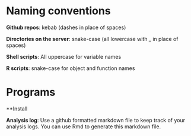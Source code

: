 # Naming conventions

**Github repos**: kebab (dashes in place of spaces)

**Directories on the server**: snake-case (all lowercase with _ in place of spaces)

**Shell scripts**: All uppercase for variable names

**R scripts**: snake-case for object and function names

# Programs

**Install 

**Analysis log**: Use a github formatted markdown file to keep track of your analysis logs. You can use Rmd to generate this markdown file. 

